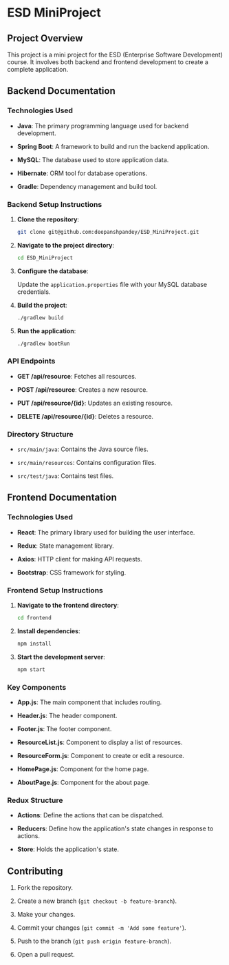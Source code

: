 # ESD MiniProject

## Project Overview

This project is a mini project for the ESD (Enterprise Software Development) course. It involves both backend and frontend development to create a complete application.

## Backend Documentation

### Technologies Used

- **Java**: The primary programming language used for backend development.

- **Spring Boot**: A framework to build and run the backend application.

- **MySQL**: The database used to store application data.

- **Hibernate**: ORM tool for database operations.

- **Gradle**: Dependency management and build tool.

### Backend Setup Instructions

1. **Clone the repository**:

    ```sh
    git clone git@github.com:deepanshpandey/ESD_MiniProject.git
    ```

2. **Navigate to the project directory**:

    ```sh
    cd ESD_MiniProject
    ```

3. **Configure the database**:

    Update the `application.properties` file with your MySQL database credentials.

4. **Build the project**:

    ```sh
    ./gradlew build
    ```

5. **Run the application**:

    ```sh
    ./gradlew bootRun
    ```

### API Endpoints

- **GET /api/resource**: Fetches all resources.

- **POST /api/resource**: Creates a new resource.

- **PUT /api/resource/{id}**: Updates an existing resource.

- **DELETE /api/resource/{id}**: Deletes a resource.

### Directory Structure

- `src/main/java`: Contains the Java source files.

- `src/main/resources`: Contains configuration files.

- `src/test/java`: Contains test files.

## Frontend Documentation

### Technologies Used

- **React**: The primary library used for building the user interface.

- **Redux**: State management library.

- **Axios**: HTTP client for making API requests.

- **Bootstrap**: CSS framework for styling.

### Frontend Setup Instructions

1. **Navigate to the frontend directory**:

    ```sh
    cd frontend
    ```

2. **Install dependencies**:

    ```sh
    npm install
    ```

3. **Start the development server**:

    ```sh
    npm start
    ```

### Key Components

- **App.js**: The main component that includes routing.

- **Header.js**: The header component.

- **Footer.js**: The footer component.

- **ResourceList.js**: Component to display a list of resources.

- **ResourceForm.js**: Component to create or edit a resource.

- **HomePage.js**: Component for the home page.

- **AboutPage.js**: Component for the about page.

### Redux Structure

- **Actions**: Define the actions that can be dispatched.

- **Reducers**: Define how the application's state changes in response to actions.

- **Store**: Holds the application's state.

## Contributing

1. Fork the repository.

2. Create a new branch (`git checkout -b feature-branch`).

3. Make your changes.

4. Commit your changes (`git commit -m 'Add some feature'`).

5. Push to the branch (`git push origin feature-branch`).

6. Open a pull request.
